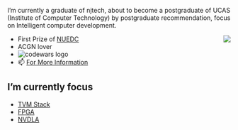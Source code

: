 <!--
**LeiWang1999/LeiWang1999** is a ✨ _special_ ✨ repository because its `README.md` (this file) appears on your GitHub profile.

Here are some ideas to get you started:

- 🔭 I’m currently working on ...
- 🌱 I’m currently learning ...
- 👯 I’m looking to collaborate on ...
- 🤔 I’m looking for help with ...
- 💬 Ask me about ...
- 📫 How to reach me: ...
- 😄 Pronouns: ...
- ⚡ Fun fact: ...
-->
I’m currently a graduate of njtech, about to become a postgraduate of UCAS (Institute of Computer Technology) by postgraduate recommendation, focus on Intelligent computer development.

<img align="right" src="https://github-readme-stats.vercel.app/api?username=LeiWang1999&count_private=true&show_icons=true&theme=buefy&include_all_commits=true">

- First Prize of [NUEDC](https://www.nuedc-training.com.cn/)
- ACGN lover
- ![codewars logo](https://www.codewars.com/users/LeiWang1999/badges/small?logo=true)
- 📫 [For More Information](https://leiblog.wang/about)

## I’m currently focus
  - [TVM Stack](https://tvm.apache.org/)
  - [FPGA](https://github.com/LeiWang1999/FPGA)
  - [NVDLA](https://github.com/nvdla)
